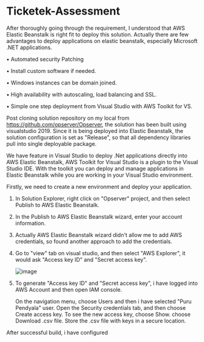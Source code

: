 # Ticketek-Assessment

After thoroughly going through the requirement, I understood that AWS Elastic Beanstalk is right fit to deploy this solution.
Actually there are few advantages to deploy applications on elastic beanstalk, especially Microsoft .NET applications.

•	Automated security Patching

•	Install custom software if needed.

•	Windows instances can be domain joined.

•	High availability with autoscaling, load balancing and SSL.

•	Simple one step deployment from Visual Studio with AWS Toolkit for VS.


Post cloning solution repository on my local from https://github.com/opserver/Opserver, the solution has been built using visualstudio 2019. Since it is being deployed into Elastic Beanstalk, the solution configuration is set as "Release", so that all dependency libraries pull into single deployable package.

We have feature in Visual Studio to deploy .Net applications directly into AWS Elastic Beanstalk, AWS Toolkit for Visual Studio is a plugin to the Visual Studio IDE. With the toolkit you can deploy and manage applications in Elastic Beanstalk while you are working in your Visual Studio environment.

Firstly, we need to create a new environment and deploy your application.

1. In Solution Explorer, right click on "Opserver" project, and then select Publish to AWS Elastic Beanstalk.
2. In the Publish to AWS Elastic Beanstalk wizard, enter your account information.
3. Actually AWS Elastic Beanstalk wizard didn't allow me to add AWS credentials, so found another approach to add the credentials.
4. Go to "view" tab on visual studio, and then select "AWS Explorer", it would ask "Access key ID" and "Secret access key".
    
    ![image](https://user-images.githubusercontent.com/53302261/125888005-7ad13ccb-33f6-40f2-8164-1101bf996a1a.png)

6. To generate "Access key ID" and "Secret access key", i have logged into AWS Account and then open IAM console.
    
    On the navigation menu, choose Users and then i have selected "Puru Pendyala" user.
    Open the Security credentials tab, and then choose Create access key.
    To see the new access key, choose Show.
    choose Download .csv file. Store the .csv file with keys in a secure location.
    
    

After successful build, i have configured 
